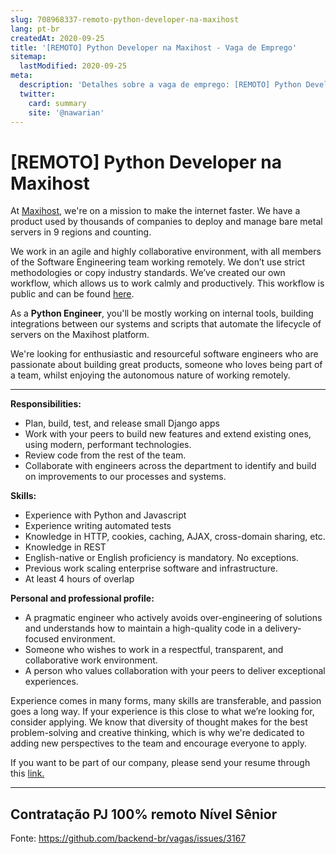 ```yaml
---
slug: 708968337-remoto-python-developer-na-maxihost
lang: pt-br
createdAt: 2020-09-25
title: '[REMOTO] Python Developer na Maxihost - Vaga de Emprego'
sitemap:
  lastModified: 2020-09-25
meta:
  description: 'Detalhes sobre a vaga de emprego: [REMOTO] Python Developer na Maxihost'
  twitter:
    card: summary
    site: '@nawarian'
---
```


# [REMOTO] Python Developer na Maxihost

At [Maxihost](https://www.maxihost.com/), we're on a mission to make the internet faster. We have a product used by thousands of companies to deploy and manage bare metal servers in 9 regions and counting.

We work in an agile and highly collaborative environment, with all members of the Software Engineering team working remotely. We don’t use strict methodologies or copy industry standards. We’ve created our own workflow, which allows us to work calmly and productively. This workflow is public and can be found [here](https://www.notion.so/envteam/How-we-work-51df61186a924e97ad4c05a4a5106c96).

As a **Python Engineer**, you'll be mostly working on internal tools, building integrations between our systems and scripts that automate the lifecycle of servers on the Maxihost platform.

We're looking for enthusiastic and resourceful software engineers who are passionate about building great products, someone who loves being part of a team, whilst enjoying the autonomous nature of working remotely.

---------------------
**Responsibilities:** 

- Plan, build, test, and release small Django apps
- Work with your peers to build new features and extend existing ones, using modern, performant technologies.
- Review code from the rest of the team.
- Collaborate with engineers across the department to identify and build on improvements to our processes and systems.

**Skills:**

- Experience with Python and Javascript
- Experience writing automated tests
- Knowledge in HTTP, cookies, caching, AJAX, cross-domain sharing, etc.
- Knowledge in REST
- English-native or English proficiency is mandatory. No exceptions.
- Previous work scaling enterprise software and infrastructure.
- At least 4 hours of overlap

**Personal and professional profile:** 

- A pragmatic engineer who actively avoids over-engineering of solutions and understands how to maintain a high-quality code in a delivery-focused environment.
- Someone who wishes to work in a respectful, transparent, and collaborative work environment.
- A person who values collaboration with your peers to deliver exceptional experiences.

Experience comes in many forms, many skills are transferable, and passion goes a long way. If your experience is this close to what we’re looking for, consider applying. We know that diversity of thought makes for the best problem-solving and creative thinking, which is why we're dedicated to adding new perspectives to the team and encourage everyone to apply.

If you want to be part of our company, please send your resume through this [link.](https://www.maxihost.com/careers?jobId=cvzDrCu1fEnH&ft_source=Github_4000128629&ft_medium=Free%20Advertisement_4000121128) 

--------------
Contratação PJ 
100% remoto
Nível Sênior 
-------------


Fonte: https://github.com/backend-br/vagas/issues/3167